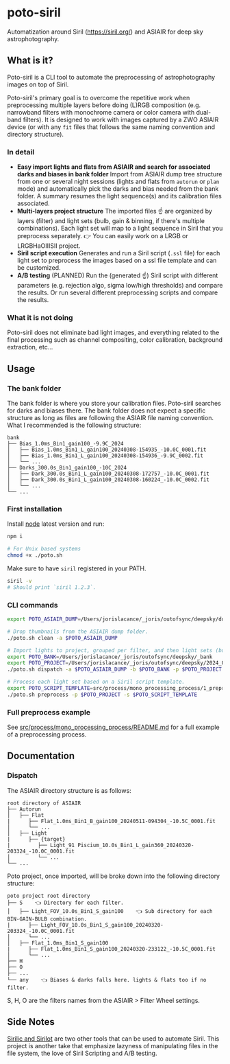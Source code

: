 # poto-siril

Automatization around Siril (<https://siril.org/>) and ASIAIR for deep sky astrophotography.

## What is it?

Poto-siril is a CLI tool to automate the preprocessing of astrophotography images on top of Siril.

Poto-siril's primary goal is to overcome the repetitive work when preprocessing multiple layers before doing (L)RGB composition (e.g. narrowband filters with monochrome camera or color camera with dual-band filters). It is designed to work with images captured by a ZWO ASIAIR device (or with any `fit` files that follows the same naming convention and directory structure).

### In detail

- **Easy import lights and flats from ASIAIR and search for associated darks and biases in bank folder**
  Import from ASIAIR dump tree structure from one or several night sessions (lights and flats from `autorun` or `plan` mode) and automatically pick the darks and bias needed from the bank folder.
  A summary resumes the light sequence(s) and its calibration files associated.
- **Multi-layers project structure**
  The imported files ☝️ are organized by layers (filter) and light sets (bulb, gain & binning, if there's multiple combinations). Each light set will map to a light sequence in Siril that you preprocess separately.
  👉 You can easily work on a LRGB or LRGBHaOIIISII project.
- **Siril script execution**
  Generates and run a Siril script (`.ssl` file) for each light set to preprocess the images based on a ssl file template and can be customized.
- **A/B testing** (PLANNED)
  Run the (generated ☝️) Siril script with different parameters (e.g. rejection algo, sigma low/high thresholds) and compare the results.
  Or run several different preprocessing scripts and compare the results.

### What it is not doing

Poto-siril does not eliminate bad light images, and everything related to the final processing such as channel compositing, color calibration, background extraction, etc...

## Usage

### The bank folder

The bank folder is where you store your calibration files. Poto-siril searches for darks and biases there. The bank folder does not expect a specific structure as long as files are following the ASIAIR file naming convention. What I recommended is the following structure:

```text
bank
├── Bias_1.0ms_Bin1_gain100_-9.9C_2024
│   ├── Bias_1.0ms_Bin1_L_gain100_20240308-154935_-10.0C_0001.fit
│   ├── Bias_1.0ms_Bin1_L_gain100_20240308-154936_-9.9C_0002.fit
│   └── ...
├── Darks_300.0s_Bin1_gain100_-10C_2024
│   ├── Dark_300.0s_Bin1_L_gain100_20240308-172757_-10.0C_0001.fit
│   ├── Dark_300.0s_Bin1_L_gain100_20240308-160224_-10.0C_0002.fit
│   └── ...
└── ...
```

### First installation

Install [node](https://node.org) latest version and run:

```bash
npm i

# For Unix based systems
chmod +x ./poto.sh
```

Make sure to have `siril` registered in your PATH.

```bash
siril -v
# Should print `siril 1.2.3`.
```

### CLI commands

```bash
export POTO_ASIAIR_DUMP=/Users/jorislacance/_joris/outofsync/deepsky/dump_astro_2024_08_10_veil-nebula

# Drop thumbnails from the ASIAIR dump folder.
./poto.sh clean -a $POTO_ASIAIR_DUMP

# Import lights to project, grouped per filter, and then light sets (bulb, gain & binning) with the related calibration files (flats, darks and biases).
export POTO_BANK=/Users/jorislacance/_joris/outofsync/deepsky/_bank
export POTO_PROJECT=/Users/jorislacance/_joris/outofsync/deepsky/2024_08_10_veil-nebula
./poto.sh dispatch -a $POTO_ASIAIR_DUMP -b $POTO_BANK -p $POTO_PROJECT -m autorun

# Process each light set based on a Siril script template.
export POTO_SCRIPT_TEMPLATE=src/process/mono_processing_process/1_preprocessing.ssf
./poto.sh preprocess -p $POTO_PROJECT -s $POTO_SCRIPT_TEMPLATE
```

### Full preprocess example

See [src/process/mono_processing_process/README.md](src/process/mono_processing_process/README.md) for a full example of a preprocessing process.

## Documentation

### Dispatch

The ASIAIR directory structure is as follows:

```text
root directory of ASIAIR
├── Autorun
│   ├── Flat
|      ├── Flat_1.0ms_Bin1_B_gain100_20240511-094304_-10.5C_0001.fit
│      └── ...
│   ├── Light
|      ├── {target}
|         ├── Light_91 Piscium_10.0s_Bin1_L_gain360_20240320-203324_-10.0C_0001.fit
│         └── ...
└── ...
```

Poto project, once imported, will be broke down into the following directory structure:

```text
poto project root directory
├── S    👈 Directory for each filter.
│   ├── Light_FOV_10.0s_Bin1_S_gain100    👈 Sub directory for each BIN-GAIN-BULB combination.
|      ├── Light_FOV_10.0s_Bin1_S_gain100_20240320-203324_-10.0C_0001.fit
│      └── ...
│   ├── Flat_1.0ms_Bin1_S_gain100
|      ├── Flat_1.0ms_Bin1_S_gain100_20240320-233122_-10.5C_0001.fit
│      └── ...
├── H
├── O
├── ...
└── any    👈 Biases & darks falls here. lights & flats too if no filter.
```

S, H, O are the filters names from the ASIAIR > Filter Wheel settings.

## Side Notes

[Sirilic and Sirilot](https://siril.org/2018/11/sirilic-and-sirilot-two-very-useful-utilities-for-siril/) are two other tools that can be used to automate Siril. This project is another take that emphasize lazyness of manipulating files in the file system, the love of Siril Scripting and A/B testing.
